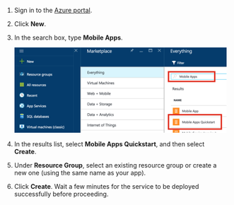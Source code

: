 1. Sign in to the [Azure portal].

2. Click **New**.

3. In the search box, type **Mobile Apps**.

    ![Azure portal with Mobile Apps Quickstart highlighted][quickstart]

4. In the results list, select **Mobile Apps Quickstart**, and then select **Create**.
 
5. Under **Resource Group**, select an existing resource group or create a new one (using the same name as your app).

6. Click **Create**. Wait a few minutes for the service to be deployed successfully before proceeding.

<!-- Images. -->
[quickstart]: ./media/app-service-mobile-dotnet-backend-create-new-service/search-mobile-apps-quickstart.png

<!-- URLs. -->
[Azure Portal]: https://portal.azure.cn/